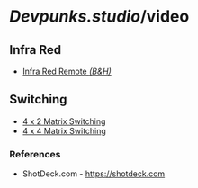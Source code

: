 # _Devpunks.studio_/video


## Infra Red

  - [Infra Red Remote _(B&H)_](https://www.bhphotovideo.com/c/product/1358267-REG/gefen_rmt_16irn_remote_for_gtb_gtv_ext.html)

## Switching

  - [4 x 2 Matrix Switching](./matrix.4x2.pdf)
  - [4 x 4 Matrix Switching](./matrix.4x4.pdf)


### References

  - ShotDeck.com - https://shotdeck.com
